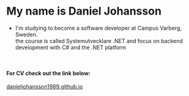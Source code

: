 # My name is Daniel Johansson

- I'm studying to become a software developer at Campus Varberg, Sweden. </br>
the course is called Systemutvecklare .NET and focus on backend development with C# and the .NET platform
<br/>

#### For CV check out the link below:
<a href="https://danieljohansson1989.github.io">danieljohansson1989.github.io</a>
<!---
- 👀 I’m interested in ...
- 🌱 I’m currently learning ...
- 💞️ I’m looking to collaborate on ...
- 📫 How to reach me ...
 

<!---
DanielJohansson1989/DanielJohansson1989 is a ✨ special ✨ repository because its `README.md` (this file) appears on your GitHub profile.
You can click the Preview link to take a look at your changes.
--->
